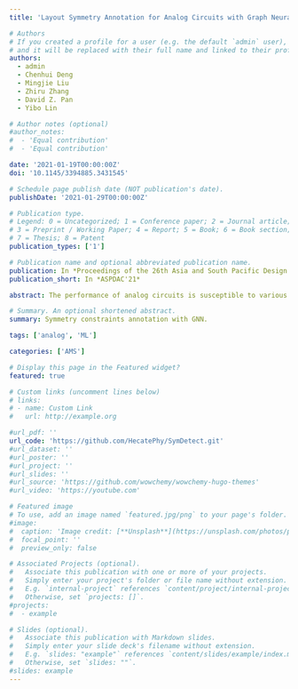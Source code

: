 ```yaml
---
title: 'Layout Symmetry Annotation for Analog Circuits with Graph Neural Networks'

# Authors
# If you created a profile for a user (e.g. the default `admin` user), write the username (folder name) here
# and it will be replaced with their full name and linked to their profile.
authors:
  - admin
  - Chenhui Deng
  - Mingjie Liu
  - Zhiru Zhang
  - David Z. Pan
  - Yibo Lin

# Author notes (optional)
#author_notes:
#  - 'Equal contribution'
#  - 'Equal contribution'

date: '2021-01-19T00:00:00Z'
doi: '10.1145/3394885.3431545'

# Schedule page publish date (NOT publication's date).
publishDate: '2021-01-29T00:00:00Z'

# Publication type.
# Legend: 0 = Uncategorized; 1 = Conference paper; 2 = Journal article;
# 3 = Preprint / Working Paper; 4 = Report; 5 = Book; 6 = Book section;
# 7 = Thesis; 8 = Patent
publication_types: ['1']

# Publication name and optional abbreviated publication name.
publication: In *Proceedings of the 26th Asia and South Pacific Design Automation Conference*
publication_short: In *ASPDAC'21*

abstract: The performance of analog circuits is susceptible to various layout constraints, such as symmetry, matching, etc. Modern analog placement and routing algorithms usually need to take these constraints as input for high quality solutions, while manually annotating such constraints is tedious and requires design expertise. Thus, automatic constraint annotation from circuit netlists is a critical step to analog layout automation. In this work, we propose a graph learning based framework to learn the general rules for annotation of the symmetry constraints with path-based feature extraction and label filtering techniques. Experimental results on the open-source analog circuit designs demonstrate that our framework is able to achieve significantly higher accuracy compared with the most recent works on symmetry constraint detection leveraging graph similarity and signal flow analysis techniques. The framework is general and can be extended to other pairwise constraints as well.

# Summary. An optional shortened abstract.
summary: Symmetry constraints annotation with GNN.

tags: ['analog', 'ML']

categories: ['AMS']

# Display this page in the Featured widget?
featured: true

# Custom links (uncomment lines below)
# links:
# - name: Custom Link
#   url: http://example.org

#url_pdf: ''
url_code: 'https://github.com/HecatePhy/SymDetect.git'
#url_dataset: ''
#url_poster: ''
#url_project: ''
#url_slides: ''
#url_source: 'https://github.com/wowchemy/wowchemy-hugo-themes'
#url_video: 'https://youtube.com'

# Featured image
# To use, add an image named `featured.jpg/png` to your page's folder.
#image:
#  caption: 'Image credit: [**Unsplash**](https://unsplash.com/photos/pLCdAaMFLTE)'
#  focal_point: ''
#  preview_only: false

# Associated Projects (optional).
#   Associate this publication with one or more of your projects.
#   Simply enter your project's folder or file name without extension.
#   E.g. `internal-project` references `content/project/internal-project/index.md`.
#   Otherwise, set `projects: []`.
#projects:
#  - example

# Slides (optional).
#   Associate this publication with Markdown slides.
#   Simply enter your slide deck's filename without extension.
#   E.g. `slides: "example"` references `content/slides/example/index.md`.
#   Otherwise, set `slides: ""`.
#slides: example
---
```

